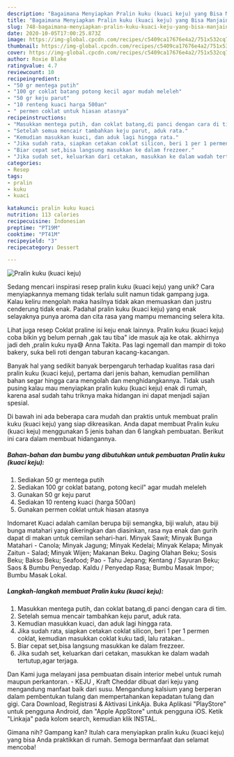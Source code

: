 ```yaml
---
description: "Bagaimana Menyiapkan Pralin kuku (kuaci keju) yang Bisa Manjain Lidah"
title: "Bagaimana Menyiapkan Pralin kuku (kuaci keju) yang Bisa Manjain Lidah"
slug: 748-bagaimana-menyiapkan-pralin-kuku-kuaci-keju-yang-bisa-manjain-lidah
date: 2020-10-05T17:00:25.873Z
image: https://img-global.cpcdn.com/recipes/c5409ca17676e4a2/751x532cq70/pralin-kuku-kuaci-keju-foto-resep-utama.jpg
thumbnail: https://img-global.cpcdn.com/recipes/c5409ca17676e4a2/751x532cq70/pralin-kuku-kuaci-keju-foto-resep-utama.jpg
cover: https://img-global.cpcdn.com/recipes/c5409ca17676e4a2/751x532cq70/pralin-kuku-kuaci-keju-foto-resep-utama.jpg
author: Roxie Blake
ratingvalue: 4.7
reviewcount: 10
recipeingredient:
- "50 gr mentega putih"
- "100 gr coklat batang potong kecil agar mudah meleleh"
- "50 gr keju parut"
- "10 renteng kuaci harga 500an"
- " permen coklat untuk hiasan atasnya"
recipeinstructions:
- "Masukkan mentega putih, dan coklat batang,di panci dengan cara di tim."
- "Setelah semua mencair tambahkan keju parut, aduk rata."
- "Kemudian masukkan kuaci, dan aduk lagi hingga rata."
- "Jika sudah rata, siapkan cetakan coklat silicon, beri 1 per 1 permen coklat, kemudian masukkan coklat kuku tadi, lalu ratakan.."
- "Biar cepat set,bisa langsung masukkan ke dalam frezzeer."
- "Jika sudah set, keluarkan dari cetakan, masukkan ke dalam wadah tertutup,agar terjaga."
categories:
- Resep
tags:
- pralin
- kuku
- kuaci

katakunci: pralin kuku kuaci 
nutrition: 113 calories
recipecuisine: Indonesian
preptime: "PT19M"
cooktime: "PT41M"
recipeyield: "3"
recipecategory: Dessert

---
```



![Pralin kuku (kuaci keju)](https://img-global.cpcdn.com/recipes/c5409ca17676e4a2/751x532cq70/pralin-kuku-kuaci-keju-foto-resep-utama.jpg)

Sedang mencari inspirasi resep pralin kuku (kuaci keju) yang unik? Cara menyiapkannya memang tidak terlalu sulit namun tidak gampang juga. Kalau keliru mengolah maka hasilnya tidak akan memuaskan dan justru cenderung tidak enak. Padahal pralin kuku (kuaci keju) yang enak selayaknya punya aroma dan cita rasa yang mampu memancing selera kita.

Lihat juga resep Coklat praline isi keju enak lainnya. Pralin kuku (kuaci keju) coba bikin yg belum pernah ,gak tau tiba&#34; ide masuk aja ke otak. akhirnya jadi deh ,pralin kuku nya😅 Anna Takita. Pas lagi ngemall dan mampir di toko bakery, suka beli roti dengan taburan kacang-kacangan.

Banyak hal yang sedikit banyak berpengaruh terhadap kualitas rasa dari pralin kuku (kuaci keju), pertama dari jenis bahan, kemudian pemilihan bahan segar hingga cara mengolah dan menghidangkannya. Tidak usah pusing kalau mau menyiapkan pralin kuku (kuaci keju) enak di rumah, karena asal sudah tahu triknya maka hidangan ini dapat menjadi sajian spesial.


Di bawah ini ada beberapa cara mudah dan praktis untuk membuat pralin kuku (kuaci keju) yang siap dikreasikan. Anda dapat membuat Pralin kuku (kuaci keju) menggunakan 5 jenis bahan dan 6 langkah pembuatan. Berikut ini cara dalam membuat hidangannya.

<!--inarticleads1-->

##### Bahan-bahan dan bumbu yang dibutuhkan untuk pembuatan Pralin kuku (kuaci keju):

1. Sediakan 50 gr mentega putih
1. Sediakan 100 gr coklat batang, potong kecil&#34; agar mudah meleleh
1. Gunakan 50 gr keju parut
1. Sediakan 10 renteng kuaci (harga 500an)
1. Gunakan  permen coklat untuk hiasan atasnya


Indomaret Kuaci adalah camilan berupa biji semangka, biji waluh, atau biji bunga matahari yang dikeringkan dan diasinkan, rasa nya enak dan gurih dapat di makan untuk cemilan sehari-hari. Minyak Sawit; Minyak Bunga Matahari - Canola; Minyak Jagung; Minyak Kedelai; Minyak Kelapa; Minyak Zaitun - Salad; Minyak Wijen; Makanan Beku. Daging Olahan Beku; Sosis Beku; Bakso Beku; Seafood; Pao - Tahu Jepang; Kentang / Sayuran Beku; Saos &amp; Bumbu Penyedap. Kaldu / Penyedap Rasa; Bumbu Masak Impor; Bumbu Masak Lokal. 

<!--inarticleads2-->

##### Langkah-langkah membuat Pralin kuku (kuaci keju):

1. Masukkan mentega putih, dan coklat batang,di panci dengan cara di tim.
1. Setelah semua mencair tambahkan keju parut, aduk rata.
1. Kemudian masukkan kuaci, dan aduk lagi hingga rata.
1. Jika sudah rata, siapkan cetakan coklat silicon, beri 1 per 1 permen coklat, kemudian masukkan coklat kuku tadi, lalu ratakan..
1. Biar cepat set,bisa langsung masukkan ke dalam frezzeer.
1. Jika sudah set, keluarkan dari cetakan, masukkan ke dalam wadah tertutup,agar terjaga.


Dan Kami juga melayani jasa pembuatan disain interior mebel untuk rumah maupun perkantoran. - KEJU , Kraft Cheddar dibuat dari keju yang mengandung manfaat baik dari susu. Mengandung kalsium yang berperan dalam pembentukan tulang dan mempertahankan kepadatan tulang dan gigi. Cara Download, Registrasi &amp; Aktivasi LinkAja. Buka Aplikasi &#34;PlayStore&#34; untuk pengguna Android, dan &#34;Apple AppStore&#34; untuk pengguna iOS. Ketik &#34;Linkaja&#34; pada kolom search, kemudian klik INSTAL. 

Gimana nih? Gampang kan? Itulah cara menyiapkan pralin kuku (kuaci keju) yang bisa Anda praktikkan di rumah. Semoga bermanfaat dan selamat mencoba!
